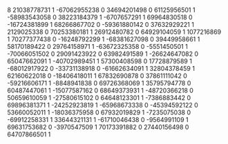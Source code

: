 8
21038778731 1
-67062955238 0
34694201498 0
61125956501 1
-58983543058 0
38223184379 1
-6707657291 1
69964830518 0
-16724381899 1
68266867702 0
-59361880142 0
37632929221 1
2129025338 0
70253380181 1
26912480782 0
64929104059 1
1077216869 1
70277377438 0
-16248792299 1
-68381627098 0
39449958661 1
58170189422 0
29764158971 1
-63672325358 0
-5551450501 1
-70066051502 0
29091423922 0
63982491589 1
-26624647082 0
65047662091 1
-40702989451 1
57300408598 0
17728879589 1
-68012917922 0
-33731138918 0
-61662634091 1
32804378459 1
62160622018 0
-18406418011 1
67832690878 0
37861111042 0
-59216606171 1
-8848941838 0
69726368069 1
35795794778 0
60487447061 1
-15077587162 0
68649373931 1
-48720366218 0
50659610059 1
-27580615102 0
64648123301 1
-7386883442 0
69896381371 1
-24252923819 1
-65968673338 0
-45394592122 0
53660052011 1
-18036375958 0
67932019829 1
-7235075038 0
-69912258331 1
33644321131 1
-61710046438 0
-9564991109 1
69631753682 0
-3970547509 1
70173391882 0
27440156498 0
64707866501 1

